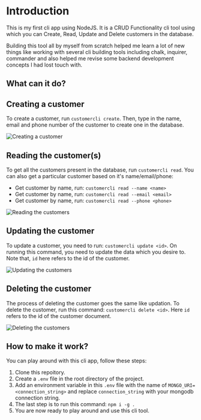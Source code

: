 # Introduction

This is my first cli app using NodeJS. It is a CRUD Functionality cli tool using which you can Create, Read, Update and Delete customers in the database.

Building this tool all by myself from scratch helped me learn a lot of new things like working with several cli building tools including chalk, inquirer, commander and also helped me revise some backend development concepts I had lost touch with.

## What can it do?

## Creating a customer

To create a customer, run `customercli create`. Then, type in the name, email and phone number of the customer to create one in the database.

![Creating a customer](https://cdn.discordapp.com/attachments/1125104832441766028/1134842396232908810/create.png)

## Reading the customer(s)

To get all the customers present in the database, run `customercli read`. You can also get a particular customer based on it's name/email/phone:
- Get customer by name, run: `customercli read --name <name>`
- Get customer by name, run: `customercli read --email <email>`
- Get customer by name, run: `customercli read --phone <phone>`

![Reading the customers](https://cdn.discordapp.com/attachments/1125104832441766028/1134842396442628207/read.png)

## Updating the customer

To update a customer, you need to run: `customercli update <id>`. On running this command, you need to update the data which you desire to. Note that, `id` here refers to the id of the customer.

![Updating the customers](https://cdn.discordapp.com/attachments/1125104832441766028/1134842396648153190/update.png)

## Deleting the customer

The process of deleting the customer goes the same like updation. To delete the customer, run this command: `customercli delete <id>`. Here `id` refers to the id of the customer document.

![Deleting the customers](https://cdn.discordapp.com/attachments/1125104832441766028/1134842396933357699/delete.png)

## How to make it work?

You can play around with this cli app, follow these steps:
1. Clone this repoitory.
2. Create a `.env` file in the root directory of the project.
3. Add an environment variable in this `.env` file with the name of `MONGO_URI=<connection_string>` and replace `connection_string` with your mongodb connection string.
4. The last step is to run this command: `npm i -g .`
5. You are now ready to play around and use this cli tool.
